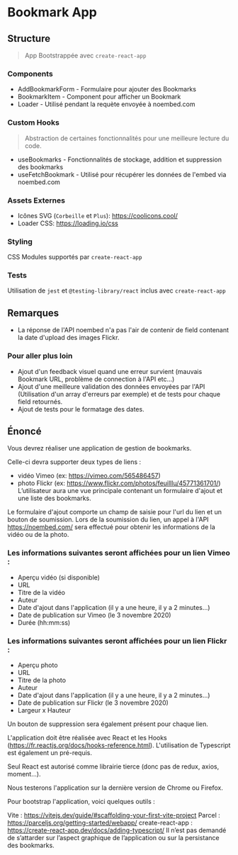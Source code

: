 # Bookmark App

## Structure

> App Bootstrappée avec `create-react-app`

### Components

-   AddBookmarkForm - Formulaire pour ajouter des Bookmarks
-   BookmarkItem - Component pour afficher un Bookmark
-   Loader - Utilisé pendant la requète envoyée à noembed.com

### Custom Hooks

> Abstraction de certaines fonctionnalités pour une meilleure lecture du code.

-   useBookmarks - Fonctionnalités de stockage, addition et suppression des
    bookmarks
-   useFetchBookmark - Utilisé pour récupérer les données de l'embed via
    noembed.com

### Assets Externes

-   Icônes SVG (`Corbeille` et `Plus`): https://coolicons.cool/
-   Loader CSS: https://loading.io/css

### Styling

CSS Modules supportés par `create-react-app`

### Tests

Utilisation de `jest` et `@testing-library/react` inclus avec `create-react-app`

## Remarques

-   La réponse de l'API noembed n'a pas l'air de contenir de field contenant la
    date d'upload des images Flickr.

### Pour aller plus loin

-   Ajout d'un feedback visuel quand une erreur survient (mauvais Bookmark URL,
    problème de connection à l'API etc...)
-   Ajout d'une meilleure validation des données envoyées par l'API (Utilisation
    d'un array d'erreurs par exemple) et de tests pour chaque field retournés.
-   Ajout de tests pour le formatage des dates.

## Énoncé

Vous devrez réaliser une application de gestion de bookmarks.

Celle-ci devra supporter deux types de liens :

-   vidéo Vimeo (ex: https://vimeo.com/565486457)
-   photo Flickr (ex: https://www.flickr.com/photos/feuilllu/45771361701/)
    L’utilisateur aura une vue principale contenant un formulaire d'ajout et une
    liste des bookmarks.

Le formulaire d'ajout comporte un champ de saisie pour l'url du lien et un
bouton de soumission. Lors de la soumission du lien, un appel à l'API
https://noembed.com/ sera effectué pour obtenir les informations de la vidéo ou
de la photo.

### Les informations suivantes seront affichées pour un lien Vimeo :

-   Aperçu vidéo (si disponible)
-   URL
-   Titre de la vidéo
-   Auteur
-   Date d'ajout dans l'application (il y a une heure, il y a 2 minutes...)
-   Date de publication sur Vimeo (le 3 novembre 2020)
-   Durée (hh:mm:ss)

### Les informations suivantes seront affichées pour un lien Flickr :

-   Aperçu photo
-   URL
-   Titre de la photo
-   Auteur
-   Date d'ajout dans l'application (il y a une heure, il y a 2 minutes...)
-   Date de publication sur Flickr (le 3 novembre 2020)
-   Largeur x Hauteur

Un bouton de suppression sera également présent pour chaque lien.

L'application doit être réalisée avec React et les Hooks
(https://fr.reactjs.org/docs/hooks-reference.html). L'utilisation de Typescript
est également un pré-requis.

Seul React est autorisé comme librairie tierce (donc pas de redux, axios,
moment...).

Nous testerons l'application sur la dernière version de Chrome ou Firefox.

Pour bootstrap l'application, voici quelques outils :

Vite : https://vitejs.dev/guide/#scaffolding-your-first-vite-project Parcel :
https://parceljs.org/getting-started/webapp/ create-react-app :
https://create-react-app.dev/docs/adding-typescript/ Il n’est pas demandé de
s’attarder sur l’aspect graphique de l’application ou sur la persistance des
bookmarks.
